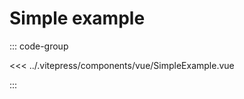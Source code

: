 # Simple example

<ClientOnly>
  <SimpleExample />
</ClientOnly>

::: code-group

<<< ../.vitepress/components/vue/SimpleExample.vue

:::

<script setup lang="ts"> import SimpleExample from '../.vitepress/components/vue/SimpleExample.vue' </script>
